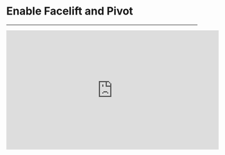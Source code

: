 ﻿# Enable Facelift and Pivot
---
<iframe width="560" height="315" src="https://www.youtube.com/embed/PgkC7v_WlUA" frameborder="0" allowfullscreen></iframe>